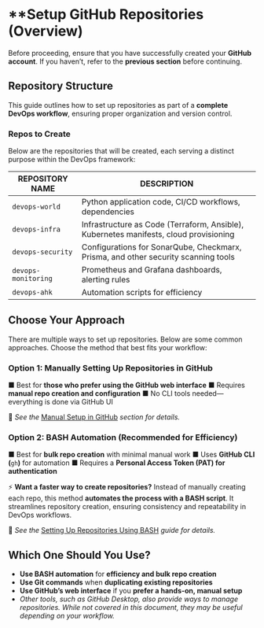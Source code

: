 # **Setup GitHub Repositories (Overview)

Before proceeding, ensure that you have successfully created your **GitHub account**. If you haven’t, refer to the **previous section** before continuing.  

## **Repository Structure**  
This guide outlines how to set up repositories as part of a **complete DevOps workflow**, ensuring proper organization and version control.  

### **Repos to Create**  
Below are the repositories that will be created, each serving a distinct purpose within the DevOps framework:  

| **REPOSITORY NAME** | **DESCRIPTION**                                                                       |
| ------------------- | ------------------------------------------------------------------------------------- |
| `devops-world`      | Python application code, CI/CD workflows, dependencies                                |
| `devops-infra`      | Infrastructure as Code (Terraform, Ansible), Kubernetes manifests, cloud provisioning |
| `devops-security`   | Configurations for SonarQube, Checkmarx, Prisma, and other security scanning tools    |
| `devops-monitoring` | Prometheus and Grafana dashboards, alerting rules                                     |
| `devops-ahk`        | Automation scripts for efficiency                                                     |
## **Choose Your Approach**

There are multiple ways to set up repositories. Below are some common approaches. Choose the method that best fits your workflow:

### **Option 1: Manually Setting Up Repositories in GitHub**

■ Best for **those who prefer using the GitHub web interface** 
■ Requires **manual repo creation and configuration** 
■ No CLI tools needed—everything is done via GitHub UI

📌 _See the_ [Manual Setup in GitHub](manual-github-setup.md) _section for details._

### **Option 2: BASH Automation (Recommended for Efficiency)**

■ Best for **bulk repo creation** with minimal manual work 
■ Uses **GitHub CLI (**`gh`**)** for automation 
■ Requires a **Personal Access Token (PAT) for authentication**

⚡ **Want a faster way to create repositories?** Instead of manually creating each repo, this method **automates the process with a BASH script**. It streamlines repository creation, ensuring consistency and repeatability in DevOps workflows.

📌 _See the_ [Setting Up Repositories Using BASH](bash-repo-setup.md) _guide for details._

## **Which One Should You Use?**

- **Use BASH automation** for **efficiency and bulk repo creation**    
- **Use Git commands** when **duplicating existing repositories**    
- **Use GitHub’s web interface** if you **prefer a hands-on, manual setup**
- _Other tools, such as GitHub Desktop, also provide ways to manage repositories. While not covered in this document, they may be useful depending on your workflow._

